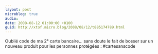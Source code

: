 ```yaml
---
layout: post
microblog: true
audio: 
date: 2008-08-12 01:00:00 +0100
guid: http://xtof.micro.blog/2008/08/12/t885174789.html
---
```

Oublié code de ma 2° carte bancaire... sans doute le fait de bosser sur un nouveau produit pour les personnes protégées : #cartesanscode
